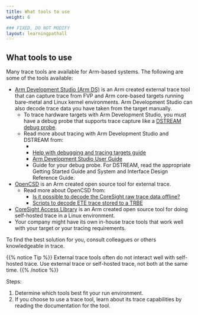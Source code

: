 ```yaml
---
title: What tools to use
weight: 6

### FIXED, DO NOT MODIFY
layout: learningpathall
---
```


## What tools to use
Many trace tools are available for Arm-based systems. The following are some of the tools available:

- [Arm Development Studio (Arm DS)](https://developer.arm.com/Tools%20and%20Software/Arm%20Development%20Studio) is an Arm created external trace tool that can capture trace from FVP and Arm core-based targets running bare-metal and Linux kernel environments. Arm Development Studio can also decode trace data you have taken from the target manually.
  - To trace hardware targets with Arm Development Studio, you must have a debug probe that supports trace capture like a [DSTREAM debug probe](https://developer.arm.com/Tools%20and%20Software/#q=DSTREAM&aq=%40navigationhierarchiescategories%3D%3D%22Tools%20and%20Software%20products%22%20AND%20%40navigationhierarchiescontenttype%3D%3D%22Product%20Information%22&numberOfResults=48).
  - Read more about tracing with Arm Development Studio and DSTREAM from:
    - <placeholder for new trace document>
    - [Help with debugging and tracing targets guide](https://developer.arm.com/documentation/107551/latest/?lang=en)
    - [Arm Development Studio User Guide](https://developer.arm.com/documentation/101470/latest/?lang=en) 
    - Guide for your debug probe. For DSTREAM, read the appropriate Getting Started Guide and System and Interface Design Reference Guide.
- [OpenCSD](https://github.com/Linaro/OpenCSD) is an Arm created open source tool for external trace.
  - Read more about OpenCSD from:
    - [Is it possible to decode the CoreSight raw trace data offline?](https://developer.arm.com/documentation/ka004902/latest/?lang=en)
    - [Scripts to decode ETE trace stored to a TRBE](https://developer.arm.com/documentation/ka005450/latest/?lang=en)
- [CoreSight Access Library](https://github.com/ARM-software/CSAL) is an Arm created open source tool for doing self-hosted trace in a Linux environment.
- Your company might have its own in-house trace tools that work well with your target or your tracing requirements.

To find the best solution for you, consult colleagues or others knowledgeable in trace.

{{% notice Tip %}}
External trace tools often do not interact well with self-hosted trace. Use external trace or self-hosted trace, not both at the same time.
{{% /notice %}}

Steps:
1. Determine which tools best fit your run environment.
2. If you choose to use a trace tool, learn about its trace capabilities by reading the documentation for the tool.




